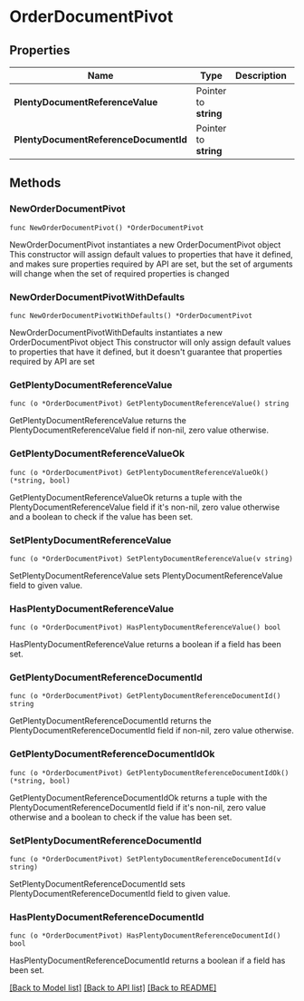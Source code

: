 # OrderDocumentPivot

## Properties

Name | Type | Description | Notes
------------ | ------------- | ------------- | -------------
**PlentyDocumentReferenceValue** | Pointer to **string** |  | [optional] 
**PlentyDocumentReferenceDocumentId** | Pointer to **string** |  | [optional] 

## Methods

### NewOrderDocumentPivot

`func NewOrderDocumentPivot() *OrderDocumentPivot`

NewOrderDocumentPivot instantiates a new OrderDocumentPivot object
This constructor will assign default values to properties that have it defined,
and makes sure properties required by API are set, but the set of arguments
will change when the set of required properties is changed

### NewOrderDocumentPivotWithDefaults

`func NewOrderDocumentPivotWithDefaults() *OrderDocumentPivot`

NewOrderDocumentPivotWithDefaults instantiates a new OrderDocumentPivot object
This constructor will only assign default values to properties that have it defined,
but it doesn't guarantee that properties required by API are set

### GetPlentyDocumentReferenceValue

`func (o *OrderDocumentPivot) GetPlentyDocumentReferenceValue() string`

GetPlentyDocumentReferenceValue returns the PlentyDocumentReferenceValue field if non-nil, zero value otherwise.

### GetPlentyDocumentReferenceValueOk

`func (o *OrderDocumentPivot) GetPlentyDocumentReferenceValueOk() (*string, bool)`

GetPlentyDocumentReferenceValueOk returns a tuple with the PlentyDocumentReferenceValue field if it's non-nil, zero value otherwise
and a boolean to check if the value has been set.

### SetPlentyDocumentReferenceValue

`func (o *OrderDocumentPivot) SetPlentyDocumentReferenceValue(v string)`

SetPlentyDocumentReferenceValue sets PlentyDocumentReferenceValue field to given value.

### HasPlentyDocumentReferenceValue

`func (o *OrderDocumentPivot) HasPlentyDocumentReferenceValue() bool`

HasPlentyDocumentReferenceValue returns a boolean if a field has been set.

### GetPlentyDocumentReferenceDocumentId

`func (o *OrderDocumentPivot) GetPlentyDocumentReferenceDocumentId() string`

GetPlentyDocumentReferenceDocumentId returns the PlentyDocumentReferenceDocumentId field if non-nil, zero value otherwise.

### GetPlentyDocumentReferenceDocumentIdOk

`func (o *OrderDocumentPivot) GetPlentyDocumentReferenceDocumentIdOk() (*string, bool)`

GetPlentyDocumentReferenceDocumentIdOk returns a tuple with the PlentyDocumentReferenceDocumentId field if it's non-nil, zero value otherwise
and a boolean to check if the value has been set.

### SetPlentyDocumentReferenceDocumentId

`func (o *OrderDocumentPivot) SetPlentyDocumentReferenceDocumentId(v string)`

SetPlentyDocumentReferenceDocumentId sets PlentyDocumentReferenceDocumentId field to given value.

### HasPlentyDocumentReferenceDocumentId

`func (o *OrderDocumentPivot) HasPlentyDocumentReferenceDocumentId() bool`

HasPlentyDocumentReferenceDocumentId returns a boolean if a field has been set.


[[Back to Model list]](../README.md#documentation-for-models) [[Back to API list]](../README.md#documentation-for-api-endpoints) [[Back to README]](../README.md)


